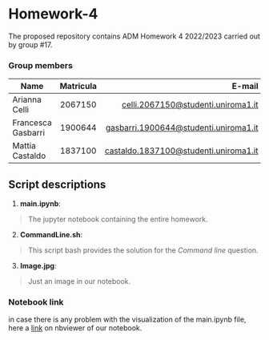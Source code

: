 # Homework-4
The proposed repository contains ADM Homework 4 2022/2023 carried out by group #17.
### Group members
| Name               | Matricula     | E-mail                                |
| ------------------ |:-------------:| -------------------------------------:|
| Arianna Celli      | 2067150       | celli.2067150@studenti.uniroma1.it    |
| Francesca Gasbarri | 1900644       | gasbarri.1900644@studenti.uniroma1.it |
| Mattia Castaldo    | 1837100       | castaldo.1837100@studenti.uniroma1.it |
## Script descriptions
1. **main.ipynb**:<br>
> The jupyter notebook containing the entire homework.
2. **CommandLine.sh**:<r>
> This script bash provides the solution for the *Command line* question.
3. **Image.jpg**:
> Just an image in our notebook.
### Notebook link
in case there is any problem with the visualization of the main.ipynb file, here a [link](https://nbviewer.org/github/MattiaCastaldo/Homework-4/blob/main/main.ipynb#) on nbviewer of our notebook.
